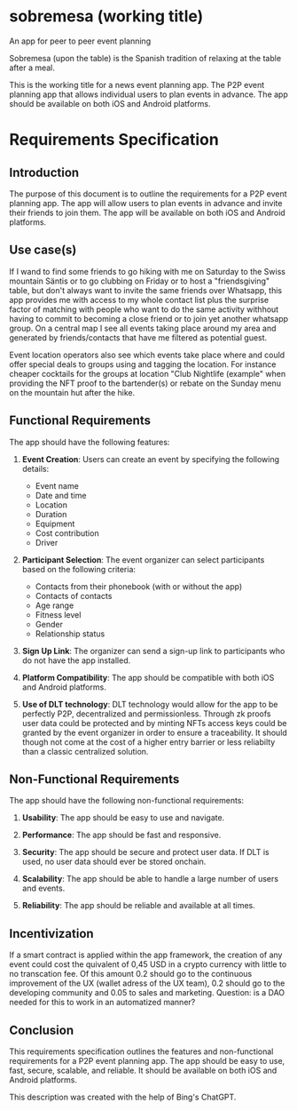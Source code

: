 # sobremesa (working title)
An app for peer to peer event planning

Sobremesa (upon the table)  is the Spanish tradition of relaxing at the table after a meal. 

This is the working title for a news event planning app. The P2P event planning app that allows individual users to plan events in advance. The app should be available on both iOS and Android platforms.

# Requirements Specification

## Introduction
The purpose of this document is to outline the requirements for a P2P event planning app. The app will allow users to plan events in advance and invite their friends to join them. The app will be available on both iOS and Android platforms.

## Use case(s)
If I wand to find some friends to go hiking with me on Saturday to the Swiss mountain Säntis or to go clubbing on Friday or to host a "friendsgiving" table, but don't always want to invite the same friends over Whatsapp, this app provides me with access to my whole contact list plus the surprise factor of matching with people who want to do the same activity withhout having to commit to becoming a close friend or to join yet another whatsapp group. On a central map I see all events taking place around my area and generated by friends/contacts that have me filtered as potential guest. 

Event location operators also see which events take place where and could offer special deals to groups using and tagging the location. For instance cheaper cocktails for the groups at location "Club Nightlife (example" when providing the NFT proof to the bartender(s) or rebate on the Sunday menu on the mountain hut after the hike. 

## Functional Requirements
The app should have the following features:

1. **Event Creation**: Users can create an event by specifying the following details:
    - Event name
    - Date and time
    - Location
    - Duration
    - Equipment
    - Cost contribution
    - Driver

2. **Participant Selection**: The event organizer can select participants based on the following criteria:
    - Contacts from their phonebook (with or without the app)
    - Contacts of contacts
    - Age range
    - Fitness level
    - Gender
    - Relationship status

3. **Sign Up Link**: The organizer can send a sign-up link to participants who do not have the app installed.

4. **Platform Compatibility**: The app should be compatible with both iOS and Android platforms.
   
6. **Use of DLT technology**: DLT technology would allow for the app to be perfectly P2P, decentralized and permissionless. Through zk proofs user data could be protected and by minting NFTs access keys could be granted by the event organizer in order to ensure a traceability. It should though not come at the cost of a higher entry barrier or less reliabilty than a classic centralized solution. 

## Non-Functional Requirements
The app should have the following non-functional requirements:

1. **Usability**: The app should be easy to use and navigate.

2. **Performance**: The app should be fast and responsive.

3. **Security**: The app should be secure and protect user data. If DLT is used, no user data should ever be stored onchain.

4. **Scalability**: The app should be able to handle a large number of users and events.

5. **Reliability**: The app should be reliable and available at all times.

## Incentivization
If a smart contract is applied within the app framework, the creation of any event could cost the quivalent of 0,45 USD in a crypto currency with little to no transcation fee. Of this amount 0.2 should go to the continuous improvement of the UX (wallet adress of the UX team), 0.2 should go to the developing community and 0.05 to sales and marketing. Question: is a DAO needed for this to work in an automatized manner?

## Conclusion
This requirements specification outlines the features and non-functional requirements for a P2P event planning app. The app should be easy to use, fast, secure, scalable, and reliable. It should be available on both iOS and Android platforms.

This description was created with the help of Bing's ChatGPT. 
